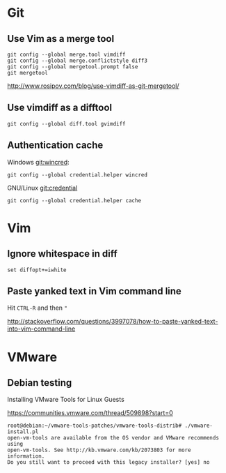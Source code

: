 # Git

## Use Vim as a merge tool

    git config --global merge.tool vimdiff
    git config --global merge.conflictstyle diff3
    git config --global mergetool.prompt false
    git mergetool

http://www.rosipov.com/blog/use-vimdiff-as-git-mergetool/

## Use vimdiff as a difftool

    git config --global diff.tool gvimdiff


## Authentication cache

Windows [git:wincred]:

    git config --global credential.helper wincred

GNU/Linux [git:credential]

    git config --global credential.helper cache

[git:wincred]: https://help.github.com/articles/caching-your-github-password-in-git/
[git:credential]: https://git-scm.com/docs/git-credential-cache

# Vim

## Ignore whitespace in diff

    set diffopt+=iwhite

## Paste yanked text in Vim command line

Hit `CTRL-R` and then `"`

http://stackoverflow.com/questions/3997078/how-to-paste-yanked-text-into-vim-command-line

# VMware

## Debian testing

Installing VMware Tools for Linux Guests

https://communities.vmware.com/thread/509898?start=0

~~~
root@debian:~/vmware-tools-patches/vmware-tools-distrib# ./vmware-install.pl 
open-vm-tools are available from the OS vendor and VMware recommends using 
open-vm-tools. See http://kb.vmware.com/kb/2073803 for more information.
Do you still want to proceed with this legacy installer? [yes] no
~~~
